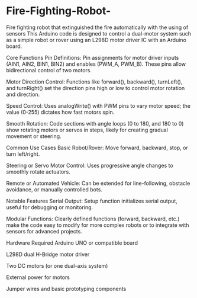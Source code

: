 # Fire-Fighting-Robot-
Fire fighting robot that extinguished the fire automatically with the using of sensors This Arduino code is designed to control a dual-motor system such as a simple robot or rover using an L298D motor driver IC with an Arduino board.

Core Functions Pin Definitions: Pin assignments for motor driver inputs (AIN1, AIN2, BIN1, BIN2) and enables (PWM_A, PWM_B). These pins allow bidirectional control of two motors.

Motor Direction Control: Functions like forward(), backward(), turnLeft(), and turnRight() set the direction pins high or low to control motor rotation and direction.

Speed Control: Uses analogWrite() with PWM pins to vary motor speed; the value (0-255) dictates how fast motors spin.

Smooth Rotation: Code sections with angle loops (0 to 180, and 180 to 0) show rotating motors or servos in steps, likely for creating gradual movement or steering.

Common Use Cases Basic Robot/Rover: Move forward, backward, stop, or turn left/right.

Steering or Servo Motor Control: Uses progressive angle changes to smoothly rotate actuators.

Remote or Automated Vehicle: Can be extended for line-following, obstacle avoidance, or manually controlled bots.

Notable Features Serial Output: Setup function initializes serial output, useful for debugging or monitoring.

Modular Functions: Clearly defined functions (forward, backward, etc.) make the code easy to modify for more complex robots or to integrate with sensors for advanced projects.

Hardware Required Arduino UNO or compatible board

L298D dual H-Bridge motor driver

Two DC motors (or one dual-axis system)

External power for motors

Jumper wires and basic prototyping components
